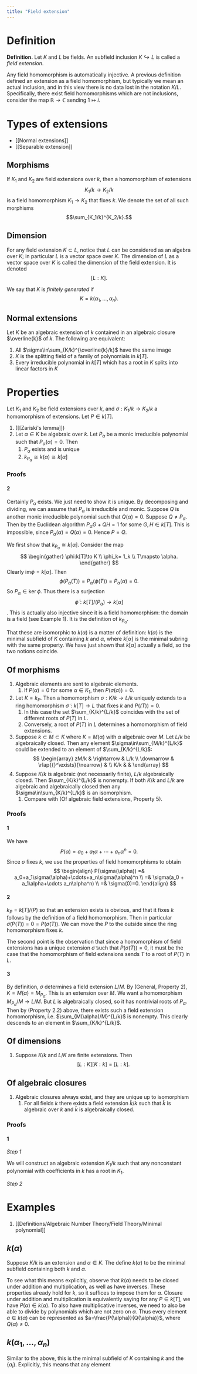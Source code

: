```yaml
---
title: "Field extension"
---
```


# Definition
**Definition.** Let $K$ and $L$ be fields. An subfield inclusion $K\hookrightarrow L$ is called a _field extension_.

Any field homomorphism is automatically injective. A previous definition defined an extension as a field homomorphism, but typically we mean an actual inclusion, and in this view there is no data lost in the notation $K/L$. Specifically, there exist field homomorphisms which are not inclusions, consider the map $\mathbb{R}\to \mathbb{C}$ sending $1\mapsto i$.

# Types of extensions
- [[Normal extensions]]
- [[Separable extension]]

## Morphisms
If $K_1$ and $K_2$ are field extensions over $k$, then a homomorphism of extensions $$K_1/k\to K_2/k$$ is a field homomorphism $K_1\to K_2$ that fixes $k$. We denote the set of all such morphisms $$\sum_{K_1/k}^{K_2/k}.$$

## Dimension
For any field extension $K\subset L$, notice that $L$ can be considered as an algebra over $K$; in particular $L$ is a vector space over $K$. The dimension of $L$ as a vector space over $K$ is called the dimension of the field extension. It is denoted $$[L:K].$$

We say that $K$ is _finitely generated_ if $$K=k(\alpha_1,\dots,\alpha_n).$$

## Normal extensions
Let $K$ be an algebraic extension of $k$ contained in an algebraic closure $\overline{k}$ of $k$. The following are equivalent:
1. All $\sigma\in\sum_{K/k}^{\overline{k}/k}$ have the same image
2. $K$ is the splitting field of a family of polynomials in $k[T]$.
3. Every irreducible polynomial in $k[T]$ which has a root in $K$ splits into linear factors in $K$

# Properties
Let $K_1$ and $K_2$ be field extensions over $k$, and $\sigma: K_1/k\to K_2/k$ a homomorphism of extensions. Let $P\in k[T]$. 

1. ([[Zariski's lemma]]) 
2. Let $\alpha\in K$ be algebraic over $k$. Let $P_\alpha$ be a monic irreducible polynomial such that $P_\alpha(\alpha)=0$. Then
	1. $P_\alpha$ exists and is unique
	2. $k_{P_\alpha}\cong k(\alpha)\cong k[\alpha]$

### Proofs
#### 2
Certainly $P_\alpha$ exists. We just need to show it is unique. By decomposing and dividing, we can assume that $P_\alpha$ is irreducible and monic. Suppose $Q$ is another monic irreducible polynomial such that $Q(\alpha)=0$. Suppose $Q\neq P_\alpha$. Then by the Euclidean algorithm  $P_\alpha G+QH=1$ for some $G,H\in k[T]$. This is impossible, since $P_\alpha(\alpha)=Q(\alpha)=0$. Hence $P=Q$. 

We first show that $k_{P_\alpha}\cong k[\alpha]$. Consider the map
$$
\begin{gather}
\phi:k[T]\to K \\
\phi_k= 1_k \\
T\mapsto \alpha.
\end{gather}
$$
Clearly $\text{im}\phi=k[\alpha]$. Then 
$$
\phi(P_\alpha(T))=P_\alpha(\phi(T))=P_\alpha(\alpha)=0.
$$
So $P_\alpha\in\ker\phi$. Thus there is a surjection $$\bar{\phi}:k[T]/(P_\alpha)\to k[\alpha]$$. This is actually also injective since it is a field homomorphism: the domain is a field (see Example 1). It is the definition of $k_{P_\alpha}$. 

That these are isomorphic to $k(\alpha)$ is a matter of definition: $k(\alpha)$ is the minimal subfield of $K$ containing $k$ and $\alpha$, where $k[\alpha]$ is the minimal subring with the same property. We have just shown that $k[\alpha]$ actually a field, so the two notions coincide.

## Of morphisms
1. Algebraic elements are sent to algebraic elements.
	1. If $P(\alpha)=0$ for some $\alpha\in K_1$, then $P(\sigma(\alpha))=0$.
2. Let $K=k_P$. Then a homomorphism $\sigma:K/k\to L/k$ uniquely extends to a ring homomorphism $\tilde{\sigma}:k[T]\to L$ that fixes $k$ and $P(\tilde(T))=0$. 
	1. In this case the set $\sum_{K/k}^{L/k}$ coincides with the set of different roots of $P(T)$ in $L$.
	2. Conversely, a root of $P(T)$ in $L$ determines a homomorphism of field extensions.
3. Suppose $k\subset M\subset K$ where $K=M(\alpha)$ with $\alpha$ algebraic over $M$. Let $L/k$ be algebraically closed. Then any element $\sigma\in\sum_{M/k}^{L/k}$ could be extended to an element of $\sum_{K/k}^{L/k}$: $$ \begin{array} zM/k & \rightarrow & L/k \\ \downarrow & \rlap{{}^\exists}{\nearrow} & \\ K/k & & \end{array} $$
4. Suppose $K/k$ is algebraic (not necessarily finite), $L/k$ algebraically closed. Then $\sum_{K/k}^{L/k}$ is nonempty. If both $K/k$ and $L/k$ are algebraic and algebraically closed then any $\sigma\in\sum_{K/k}^{L/k}$ is an isomorphism.
	1. Compare with (Of algebraic field extensions, Property 5).

### Proofs
#### 1
We have 
$$
P(\alpha)=a_0+a_1\alpha+\cdots+a_n\alpha^n = 0.
$$
Since $\sigma$ fixes $k$, we use the properties of field homomorphisms to obtain
$$
\begin{align}
P(\sigma(\alpha)) =& a_0+a_1\sigma(\alpha)+\cdots+a_n\sigma(\alpha)^n \\
=& \sigma(a_0 + a_1\alpha+\cdots a_n\alpha^n) \\
=& \sigma(0)=0.
\end{align}
$$

#### 2
$k_P=k[T]/(P)$ so that an extension exists is obvious, and that it fixes $k$ follows by the definition of a field homomorphism. Then in particular $\tilde{\sigma}(P(T))=0=P(\tilde{\sigma}(T))$. We can move the $P$ to the outside since the ring homomorphism fixes $k$. 

The second point is the observation that since a homomorphism of field extensions has a unique extension $\tilde{\sigma}$ such that $P(\tilde{\sigma}(T))=0$, it must be the case that the homomorphism of field extensions sends $T$ to a root of $P(T)$ in $L$.

#### 3
By definition, $\sigma$ determines a field extension $L/M$. By (General, Property 2), $K=M(\alpha)=M_{P_\alpha}$. This is an extension over $M$. We want a homomorphism $M_{P_\alpha}/M\to L/M$. But $L$ is algebraically closed, so it has nontrivial roots of $P_\alpha$. Then by (Property 2.2) above, there exists such a field extension homomorphism, i.e. $\sum_{M(\alpha)/M}^{L/k}$ is nonempty. This clearly descends to an element in $\sum_{K/k}^{L/k}$. 

## Of dimensions
1. Suppose $K/k$ and $L/K$ are finite extensions. Then $$[L:K][K:k]=[L:k].$$

## Of algebraic closures
1. Algebraic closures always exist, and they are unique up to isomorphism
	1. For all fields $k$ there exists a field extension $\bar{k}/k$ such that $\bar{k}$ is algebraic over $k$ and $\bar{k}$ is algebraically closed.

### Proofs
#### 1
_Step 1_

We will construct an algebraic extension $K_1/k$ such that any nonconstant polynomial with coefficients in $k$ has a root in $K_1$.

_Step 2_




# Examples
1. [[Definitions/Algebraic Number Theory/Field Theory/Minimal polynomial]]


## $k(\alpha)$
Suppose $K/k$ is an extension and $\alpha\in K$. The define $k(\alpha)$ to be the minimal subfield containing both $k$ and $\alpha$. 

To see what this means explicitly, observe that $k(\alpha)$ needs to be closed under addition and multiplication, as well as have inverses. These properties already hold for $k$, so it suffices to impose them for $\alpha$. Closure under addition and multiplication is equivalently saying for any $P\in k[T]$, we have $P(\alpha)\in k(\alpha)$. To also have multiplicative inverses, we need to also be able to divide by polynomials which are not zero on $\alpha$. Thus every element $a\in k(\alpha)$ can be represented as $a=\frac{P(\alpha)}{Q(\alpha)}$, where $Q(\alpha)\neq 0$. 

## $k(\alpha_1,\dots,\alpha_n)$
Similar to the above, this is the minimal subfield of $K$ containing $k$ and the $\{a_i\}$. Explicitly, this means that any element 